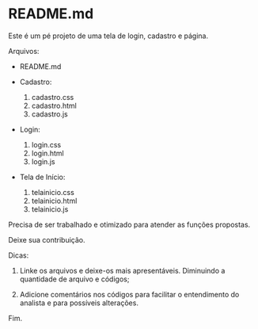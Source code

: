 # README.md



Este é um pé projeto de uma tela de login, cadastro e página.



Arquivos:

- README.md
- Cadastro:
  1. cadastro.css
  2. cadastro.html
  3. cadastro.js

- Login:
  1. login.css
  2. login.html
  3. login.js
- Tela de Início:
  1. telainicio.css
  2. telainicio.html
  3. telainicio.js



Precisa de ser trabalhado e otimizado para atender as funções propostas. 

Deixe sua contribuição.

Dicas:

1. Linke os arquivos e deixe-os mais apresentáveis. Diminuindo a quantidade de arquivo e códigos;

2. Adicione comentários nos códigos para facilitar o entendimento do analista e para possíveis alterações.



Fim.
